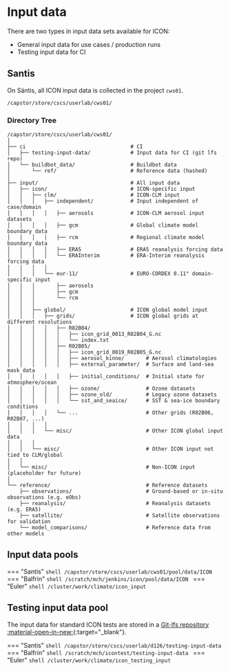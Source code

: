 # Input data

There are two types in input data sets available for ICON:

- General input data for use cases / production runs
- Testing input data for CI

## Santis 

On Säntis, all ICON input data is collected in the project `cws01`.

```shell
/capstor/store/cscs/userlab/cws01/
```

### Directory Tree

```
/capstor/store/cscs/userlab/cws01/
│
├── ci                                  # CI 
│   ├── testing-input-data/             # Input data for CI (git lfs repo)
│   └── buildbot_data/                  # Buildbot data
│       └── ref/                        # Reference data (hashed)
│
├── input/                              # All input data
│   ├── icon/                           # ICON-specific input
│   │   ├── clm/                        # ICON-CLM input
│   │   │   ├── independent/            # Input independent of case/domain
│   │   │   │   ├── aerosols            # ICON-CLM aerosol input datasets
│   │   │   │   ├── gcm                 # Global climate model boundary data
│   │   │   │   ├── rcm                 # Regional climate model boundary data
│   │   │   │   ├── ERA5                # ERA5 reanalysis forcing data
│   │   │   │   └── ERAInterim          # ERA-Interim reanalysis forcing data
│   │   │   │
│   │   │   └── eur-11/                 # EURO-CORDEX 0.11° domain-specific input
│   │   │       ├── aerosols
│   │   │       ├── gcm
│   │   │       └── rcm
│   │   │
│   │   ├── global/                     # ICON global model input
│   │   │   ├── grids/                  # ICON global grids at different resolutions
│   │   │   │   ├── R02B04/
│   │   │   │   │   ├── icon_grid_0013_R02B04_G.nc
│   │   │   │   │   └── index.txt
│   │   │   │   ├── R02B05/
│   │   │   │   │   ├── icon_grid_0019_R02B05_G.nc
│   │   │   │   │   ├── aerosol_kinne/       # Aerosol climatologies
│   │   │   │   │   ├── external_parameter/  # Surface and land-sea mask data
│   │   │   │   │   ├── initial_conditions/  # Initial state for atmosphere/ocean
│   │   │   │   │   ├── ozone/               # Ozone datasets
│   │   │   │   │   ├── ozone_old/           # Legacy ozone datasets
│   │   │   │   │   └── sst_and_seaice/      # SST & sea-ice boundary conditions
│   │   │   │   └── ...                      # Other grids (R02B06, R02B07, ...)
│   │   │   │
│   │   │   └── misc/                        # Other ICON global input data
│   │   │
│   │   └── misc/                            # Other ICON input not tied to CLM/global
│   │
│   └── misc/                                # Non-ICON input (placeholder for future)
│
└── reference/                               # Reference datasets
    ├── observations/                        # Ground-based or in-situ observations (e.g. eObs)
    ├── reanalysis/                          # Reanalysis datasets (e.g. ERA5)
    ├── satellite/                           # Satellite observations for validation
    └── model_comparisons/                   # Reference data from other models
```


## Input data pools

=== "Santis"
    ```shell
    /capstor/store/cscs/userlab/cws01/pool/data/ICON
    ```  
=== "Balfrin"
    ```shell
    /scratch/mch/jenkins/icon/pool/data/ICON
    ```
=== "Euler"
    ```shell
    /cluster/work/climate/icon_input
    ```    

## Testing input data pool

The input data for standard ICON tests are stored in a [Git-lfs repository :material-open-in-new:](https://gitlab.dkrz.de/icon/testing-input-data){:target="_blank"}.

=== "Santis"
    ```shell
     /capstor/store/cscs/userlab/d126/testing-input-data
    ```  
=== "Balfrin"
    ```shell
    /scratch/mch/icontest/testing-input-data
    ```
=== "Euler"
    ```shell
    /cluster/work/climate/icon_testing_input
    ```
